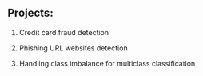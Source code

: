 ## Projects:
1. Credit card fraud detection

2. Phishing URL websites detection

3. Handling class imbalance for multiclass classification
